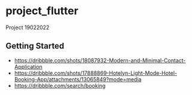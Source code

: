 # project_flutter

Project 19022022

## Getting Started
- https://dribbble.com/shots/18087932-Modern-and-Minimal-Contact-Application
- https://dribbble.com/shots/17888869-Hotelyn-Light-Mode-Hotel-Booking-App/attachments/13065849?mode=media
- https://dribbble.com/search/booking